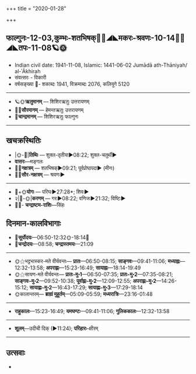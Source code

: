 +++
title = "2020-01-28"

+++
## फाल्गुनः-12-03,कुम्भः-शतभिषक्🌛🌌◢◣मकरः-श्रवणः-10-14🌌🌞◢◣तपः-11-08🪐🌞
- Indian civil date: 1941-11-08, Islamic: 1441-06-02 Jumādā ath-Thāniyah/ al-ʾĀkhirah
- संवत्सरः - विकारी
- वर्षसङ्ख्या 🌛- शकाब्दः 1941, विक्रमाब्दः 2076, कलियुगे 5120
___________________
- 🪐🌞**ऋतुमानम्** — शिशिरऋतुः उत्तरायणम्
- 🌌🌞**सौरमानम्** — हेमन्तऋतुः उत्तरायणम्
- 🌛**चान्द्रमानम्** — शिशिरऋतुः फाल्गुनः
___________________


## खचक्रस्थितिः
- |🌞-🌛|**तिथिः** — शुक्ल-तृतीया►08:22; शुक्ल-चतुर्थी►  
- **वासरः**—मङ्गलः  
- 🌌🌛**नक्षत्रम्** — शतभिषक्►09:21; पूर्वप्रोष्ठपदा► (मीनः)  
- 🌌🌞**सौर-नक्षत्रम्** — श्रवणः►  
___________________
- 🌛+🌞**योगः** — परिघः►27:28*; शिवः►  
- २|🌛-🌞|**करणम्** — गरः►08:22; वणिजः►21:32; विष्टिः►  
- 🌌🌛- **चन्द्राष्टम-राशिः**—सिंहः  


## दिनमान-कालविभागाः
- 🌅**सूर्योदयः**—06:50-12:32🌞️-18:14🌇  
- 🌛**चन्द्रोदयः**—08:58; **चन्द्रास्तमयः**—21:09  
___________________
- 🌞⚝भट्टभास्कर-मते वीर्यवन्तः— **प्रातः**—06:50-08:15; **साङ्गवः**—09:41-11:06; **मध्याह्नः**—12:32-13:58; **अपराह्णः**—15:23-16:49; **सायाह्नः**—18:14-19:49  
- 🌞⚝सायण-मते वीर्यवन्तः— **प्रातः-मु॰1**—06:50-07:35; **प्रातः-मु॰2**—07:35-08:21; **साङ्गवः-मु॰2**—09:52-10:38; **पूर्वाह्णः-मु॰2**—12:09-12:55; **अपराह्णः-मु॰2**—14:26-15:12; **सायाह्णः-मु॰2**—16:43-17:29; **सायाह्णः-मु॰3**—17:29-18:14  
- 🌞कालान्तरम्— **ब्राह्मं मुहूर्तम्**—05:09-05:59; **मध्यरात्रिः**—23:16-01:48  
___________________
- **राहुकालः**—15:23-16:49; **यमघण्टः**—09:41-11:06; **गुलिककालः**—12:32-13:58  
___________________
- **शूलम्**—उदीची दिक् (►11:24); **परिहारः**–क्षीरम्  
___________________

## उत्सवाः
- 
